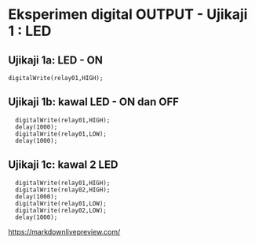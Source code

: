 # **Eksperimen digital OUTPUT - Ujikaji 1 : LED**

## Ujikaji 1a: LED - ON
```
digitalWrite(relay01,HIGH);
```

## Ujikaji 1b: kawal LED - ON dan OFF
```
  digitalWrite(relay01,HIGH);
  delay(1000);
  digitalWrite(relay01,LOW);
  delay(1000);
```
## Ujikaji 1c: kawal 2 LED
```
  digitalWrite(relay01,HIGH);
  digitalWrite(relay02,HIGH);
  delay(1000);
  digitalWrite(relay01,LOW);
  digitalWrite(relay02,LOW);
  delay(1000);
```

https://markdownlivepreview.com/
